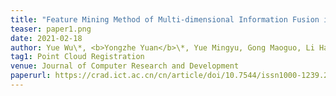 ```yaml
---
title: "Feature Mining Method of Multi-dimensional Information Fusion in Point Cloud Registration" (in Chinese)
teaser: paper1.png
date: 2021-02-18
author: Yue Wu\*, <b>Yongzhe Yuan</b>\*, Yue Mingyu, Gong Maoguo, Li Hao, Zhang Mingyang, Ma Wenping, Miao Qiguang
tag1: Point Cloud Registration
venue: Journal of Computer Research and Development 
paperurl: https://crad.ict.ac.cn/cn/article/doi/10.7544/issn1000-1239.20220042
---
```

